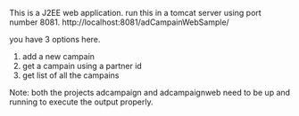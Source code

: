 This is a J2EE web application. run this in a tomcat server using port number 8081. http://localhost:8081/adCampainWebSample/

you have 3 options here.

1. add a new campain 
2. get a campain using a partner id 
3. get list of all the campains 


Note: both the projects adcampaign and adcampaignweb need to be up and running to execute the output properly.
